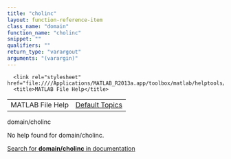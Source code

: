 ```yaml
---
title: "cholinc"
layout: function-reference-item
class_name: "domain"
function_name: "cholinc"
snippet: ""
qualifiers: ""
return_type: "varargout"
arguments: "(varargin)"
---
```


<html>
   <head>
      <meta http-equiv="Content-Type" content="text/html; charset=utf-8">
   
      <link rel="stylesheet" href="file:////Applications/MATLAB_R2013a.app/toolbox/matlab/helptools/private/helpwin.css">
      <title>MATLAB File Help</title>
   </head>
   <body>
      <!--Single-page help-->
      <table border="0" cellspacing="0" width="100%">
         <tr class="subheader">
            <td class="headertitle">MATLAB File Help</td>
            <td class="subheader-right"><a href="matlab:helpwin">Default Topics</a></td>
         </tr>
      </table>
      <div class="title">domain/cholinc</div>
      <!--No help found-->
      <p>No help found for <span class="helptopic">domain/cholinc</span>.
      </p>
      <p><a href="matlab:docsearch('domain/cholinc')">
            Search for <b>domain/cholinc</b> in documentation
            </a></p>
   </body>
</html>

